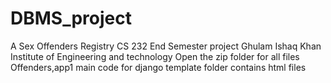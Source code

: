 # DBMS_project
A Sex Offenders Registry 
CS 232 End Semester project
Ghulam Ishaq Khan Institute of Engineering and technology
Open the zip folder for all files
Offenders,app1 main code for django
template folder contains html files 
